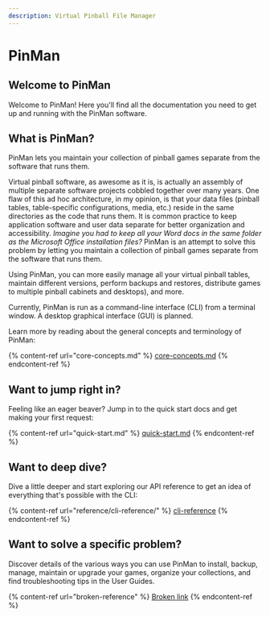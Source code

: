 ```yaml
---
description: Virtual Pinball File Manager
---
```


# PinMan

## Welcome to PinMan

Welcome to PinMan! Here you'll find all the documentation you need to get up and running with the PinMan software.

## What is PinMan?

PinMan lets you maintain your collection of pinball games separate from the software that runs them.

Virtual pinball software, as awesome as it is, is actually an assembly of multiple separate software projects cobbled together over many years. One flaw of this ad hoc architecture, in my opinion, is that your data files (pinball tables, table-specific configurations, media, etc.) reside in the same directories as the code that runs them. It is common practice to keep application software and user data separate for better organization and accessibility. _Imagine you had to keep all your Word docs in the same folder as the Microsoft Office installation files?_ PinMan is an attempt to solve this problem by letting you maintain a collection of pinball games separate from the software that runs them.

Using PinMan, you can more easily manage all your virtual pinball tables, maintain different versions, perform backups and restores, distribute games to multiple pinball cabinets and desktops), and more.

Currently, PinMan is run as a command-line interface (CLI) from a terminal window. A desktop graphical interface (GUI) is planned.

Learn more by reading about the general concepts and terminology of PinMan:

{% content-ref url="core-concepts.md" %}
[core-concepts.md](core-concepts.md)
{% endcontent-ref %}

## Want to jump right in?

Feeling like an eager beaver? Jump in to the quick start docs and get making your first request:

{% content-ref url="quick-start.md" %}
[quick-start.md](quick-start.md)
{% endcontent-ref %}

## Want to deep dive?

Dive a little deeper and start exploring our API reference to get an idea of everything that's possible with the CLI:

{% content-ref url="reference/cli-reference/" %}
[cli-reference](reference/cli-reference/)
{% endcontent-ref %}

## Want to solve a specific problem?&#x20;

Discover details of the various ways you can use PinMan to install, backup, manage, maintain or upgrade your games, organize your collections, and find troubleshooting tips in the User Guides.

{% content-ref url="broken-reference" %}
[Broken link](broken-reference)
{% endcontent-ref %}
